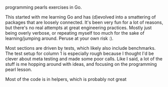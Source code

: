 programming pearls exercises in Go.

This started with me learning Go and has (d)evolved into a smattering of packages that are loosely connected. It's been very fun for a lot of reasons, but there's no real attempts at great engineering practices. Mostly just being overly verbose, or repeating myself too much for the sake of learning/jumping around. Peruse at your own risk :).

Most sections are driven by tests, which likely also include benchmarks. The test setup for column 1 is especially rough because I thought I'd be clever about meta testing and made some poor calls. Like I said, a lot of the stuff is me hopping around with ideas, and focusing on the programming pearl lesson.

Most of the code is in helpers, which is probably not great
